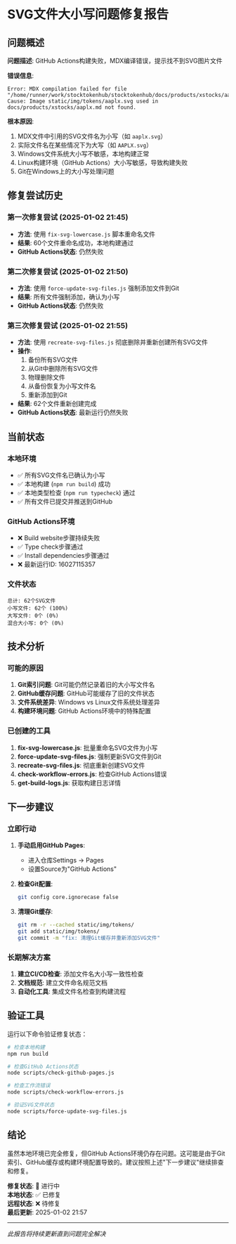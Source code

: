 # SVG文件大小写问题修复报告

## 问题概述

**问题描述**: GitHub Actions构建失败，MDX编译错误，提示找不到SVG图片文件

**错误信息**: 
```
Error: MDX compilation failed for file "/home/runner/work/stocktokenhub/stocktokenhub/docs/products/xstocks/aaplx.md"
Cause: Image static/img/tokens/aaplx.svg used in docs/products/xstocks/aaplx.md not found.
```

**根本原因**: 
1. MDX文件中引用的SVG文件名为小写（如 `aaplx.svg`）
2. 实际文件名在某些情况下为大写（如 `AAPLX.svg`）
3. Windows文件系统大小写不敏感，本地构建正常
4. Linux构建环境（GitHub Actions）大小写敏感，导致构建失败
5. Git在Windows上的大小写处理问题

## 修复尝试历史

### 第一次修复尝试 (2025-01-02 21:45)
- **方法**: 使用 `fix-svg-lowercase.js` 脚本重命名文件
- **结果**: 60个文件重命名成功，本地构建通过
- **GitHub Actions状态**: 仍然失败

### 第二次修复尝试 (2025-01-02 21:50)
- **方法**: 使用 `force-update-svg-files.js` 强制添加文件到Git
- **结果**: 所有文件强制添加，确认为小写
- **GitHub Actions状态**: 仍然失败

### 第三次修复尝试 (2025-01-02 21:55)
- **方法**: 使用 `recreate-svg-files.js` 彻底删除并重新创建所有SVG文件
- **操作**: 
  1. 备份所有SVG文件
  2. 从Git中删除所有SVG文件
  3. 物理删除文件
  4. 从备份恢复为小写文件名
  5. 重新添加到Git
- **结果**: 62个文件重新创建完成
- **GitHub Actions状态**: 最新运行仍然失败

## 当前状态

### 本地环境
- ✅ 所有SVG文件名已确认为小写
- ✅ 本地构建 (`npm run build`) 成功
- ✅ 本地类型检查 (`npm run typecheck`) 通过
- ✅ 所有文件已提交并推送到GitHub

### GitHub Actions环境
- ❌ Build website步骤持续失败
- ✅ Type check步骤通过
- ✅ Install dependencies步骤通过
- ❌ 最新运行ID: 16027115357

### 文件状态
```
总计: 62个SVG文件
小写文件: 62个 (100%)
大写文件: 0个 (0%)
混合大小写: 0个 (0%)
```

## 技术分析

### 可能的原因
1. **Git索引问题**: Git可能仍然记录着旧的大小写文件名
2. **GitHub缓存问题**: GitHub可能缓存了旧的文件状态
3. **文件系统差异**: Windows vs Linux文件系统处理差异
4. **构建环境问题**: GitHub Actions环境中的特殊配置

### 已创建的工具
1. **fix-svg-lowercase.js**: 批量重命名SVG文件为小写
2. **force-update-svg-files.js**: 强制更新SVG文件到Git
3. **recreate-svg-files.js**: 彻底重新创建SVG文件
4. **check-workflow-errors.js**: 检查GitHub Actions错误
5. **get-build-logs.js**: 获取构建日志详情

## 下一步建议

### 立即行动
1. **手动启用GitHub Pages**:
   - 进入仓库Settings → Pages
   - 设置Source为"GitHub Actions"
   
2. **检查Git配置**:
   ```bash
   git config core.ignorecase false
   ```

3. **清理Git缓存**:
   ```bash
   git rm -r --cached static/img/tokens/
   git add static/img/tokens/
   git commit -m "fix: 清理Git缓存并重新添加SVG文件"
   ```

### 长期解决方案
1. **建立CI/CD检查**: 添加文件名大小写一致性检查
2. **文档规范**: 建立文件命名规范文档
3. **自动化工具**: 集成文件名检查到构建流程

## 验证工具

运行以下命令验证修复状态：

```bash
# 检查本地构建
npm run build

# 检查GitHub Actions状态
node scripts/check-github-pages.js

# 检查工作流错误
node scripts/check-workflow-errors.js

# 验证SVG文件状态
node scripts/force-update-svg-files.js
```

## 结论

虽然本地环境已完全修复，但GitHub Actions环境仍存在问题。这可能是由于Git索引、GitHub缓存或构建环境配置导致的。建议按照上述"下一步建议"继续排查和修复。

**修复状态**: 🔄 进行中  
**本地状态**: ✅ 已修复  
**远程状态**: ❌ 待修复  
**最后更新**: 2025-01-02 21:57

---

*此报告将持续更新直到问题完全解决*